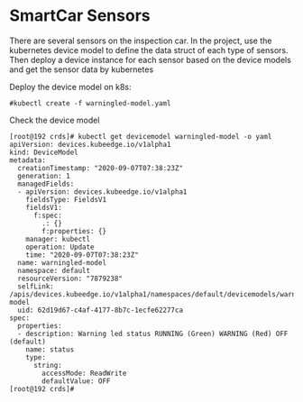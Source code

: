 # SmartCar Sensors
There are several sensors on the inspection car. In the project, use the kubernetes device model to define the data struct of each type of sensors. 
Then deploy a device instance for each sensor based on the device models and get the sensor data by kubernetes

Deploy the device model on k8s:

```
#kubectl create -f warningled-model.yaml
```

Check the device model
```
[root@192 crds]# kubectl get devicemodel warningled-model -o yaml
apiVersion: devices.kubeedge.io/v1alpha1
kind: DeviceModel
metadata:
  creationTimestamp: "2020-09-07T07:38:23Z"
  generation: 1
  managedFields:
  - apiVersion: devices.kubeedge.io/v1alpha1
    fieldsType: FieldsV1
    fieldsV1:
      f:spec:
        .: {}
        f:properties: {}
    manager: kubectl
    operation: Update
    time: "2020-09-07T07:38:23Z"
  name: warningled-model
  namespace: default
  resourceVersion: "7879238"
  selfLink: /apis/devices.kubeedge.io/v1alpha1/namespaces/default/devicemodels/warningled-model
  uid: 62d19d67-c4af-4177-8b7c-1ecfe62277ca
spec:
  properties:
  - description: Warning led status RUNNING (Green) WARNING (Red) OFF (default)
    name: status
    type:
      string:
        accessMode: ReadWrite
        defaultValue: OFF
[root@192 crds]#
```